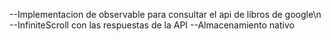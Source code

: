 --Implementacion de observable para consultar el api de libros de google\n
--InfiniteScroll con las respuestas de la API
--Almacenamiento nativo